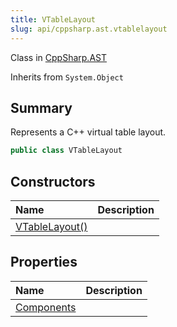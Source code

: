 ```yaml
---
title: VTableLayout
slug: api/cppsharp.ast.vtablelayout
---
```

Class in [CppSharp.AST](/api/cppsharp/ast)

Inherits from `System.Object`

## Summary


Represents a C++ virtual table layout.


```csharp
public class VTableLayout
```

## Constructors

|Name|Description|
|:---|:---|
|[VTableLayout\(\)](/api/cppsharp/ast/vtablelayout//ctor)||

## Properties

|Name|Description|
|:---|:---|
|[Components](/api/cppsharp/ast/vtablelayout/components)||

